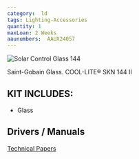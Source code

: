 ```yaml
---
category:  ld
tags: Lighting-Accessories
quantity: 1
maxLoan: 2 Weeks
aaunumbers:  AAUX24057
---
```

![Solar Control Glass 144](https://s3-eu-west-1.amazonaws.com/specifiedbypro/3257/4393/Glass-Solutions_SGG-CoolLite-SKN144_Images_Image02.jpg)

Saint-Gobain Glass. COOL-LITE® SKN 144 II
## KIT INCLUDES:
-  Glass

## Drivers / Manuals
[Technical Papers](https://www.saint-gobain-glass.com/TECHNICAL-PAPERS)



